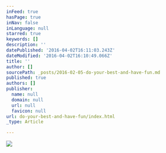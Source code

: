 ```yaml
---
inFeed: true
hasPage: true
inNav: false
inLanguage: null
starred: true
keywords: []
description: ''
datePublished: '2016-04-02T16:11:03.243Z'
dateModified: '2016-04-02T16:10:49.066Z'
title: ''
author: []
sourcePath: _posts/2016-02-05-do-your-best-and-have-fun.md
published: true
authors: []
publisher:
  name: null
  domain: null
  url: null
  favicon: null
url: do-your-best-and-have-fun/index.html
_type: Article

---
```

![](https://the-grid-user-content.s3-us-west-2.amazonaws.com/e267988a-67ab-45b7-a732-983c08d6db30.jpg)